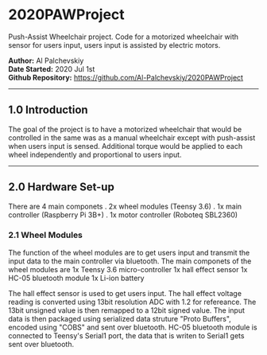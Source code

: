 # 2020PAWProject
Push-Assist Wheelchair project. Code for a motorized wheelchair with sensor for users input, users input is assisted by electric motors.

**Author:**			Al Palchevskiy  
**Date Started:**	2020 Jul 1st  
**Github Repository:** https://github.com/Al-Palchevskiy/2020PAWProject

***
## 1.0 Introduction
The goal of the project is to have a motorized wheelchair that would be controlled in the same was as a manual wheelchair except with push-assist when users input is sensed. Additional torque would be applied to each wheel independently and proportional to users input.

***
## 2.0 Hardware Set-up
There are 4 main componets
. 2x wheel modules (Teensy 3.6)
. 1x main controller (Raspberry Pi 3B+)
. 1x motor controller (Roboteq SBL2360)

### 2.1 Wheel Modules
The function of the wheel modules are to get users input and transmit the input data to the main controller via bluetooth.
The main componets of the wheel modules are
1x Teensy 3.6 micro-controller
1x hall effect sensor
1x HC-05 bluetooth module
1x Li-ion battery

The hall effect sensor is used to get users input. The hall effect voltage reading is converted using 13bit resolution ADC with 1.2 for refereance. The 13bit unsigned value is then remapped to a 12bit signed value. The input data is then packaged using serialized data struture "Proto Buffers", encoded using "COBS" and sent over bluetooth.
HC-05 bluetooth module is connected to Teensy's Serial1 port, the data that is writen to Serial1 gets sent over bluetooth.



